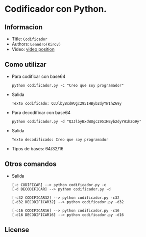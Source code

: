 Codificador con Python.
===

## Informacion 
- Title:  `Codificador`
- Authors:  `Leandro(Kirov)`
- Video: [video position]()


## Como utilizar
- Para codificar con base64
  ```
  python codificador.py -c "Creo que soy programador"
  ```
- Salida
  ```
  Texto codificado: Q3JlbyBxdWUgc295IHByb2dyYW1hZG9y
  ```
- Para decodificar con base64
  ```
  python codificador.py -d "Q3JlbyBxdWUgc295IHByb2dyYW1hZG9y"
  ```
- Salida
  ```
  Texto decodificado: Creo que soy programador
  ```

- Tipos de bases: 64/32/16

## Otros comandos
- Salida
  ```
  [-c CODIFICAR] --> python codificador.py -c
  [-d DECODIFICAR] --> python codificador.py -d

  [-c32 CODIFICAR32] --> python codificador.py -c32
  [-d32 DECODIFICAR32] --> python codificador.py -d32

  [-c16 CODIFICAR16] --> python codificador.py -c16
  [-d16 DECODIFICAR16] --> python codificador.py -d16
  ```

  
## License


